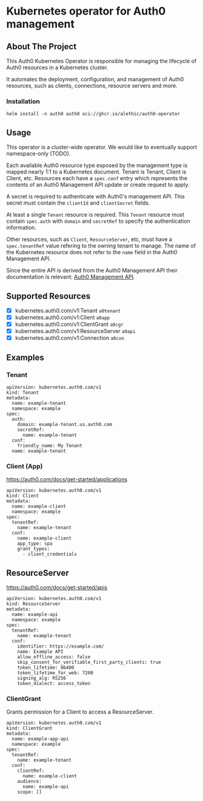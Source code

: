 # Kubernetes operator for Auth0 management

## About The Project

This Auth0 Kubernetes Operator is responsible for managing the lifecycle of Auth0 resources in a Kubernetes cluster.

It automates the deployment, configuration, and management of Auth0 resources, such as clients, connections, resource servers and more.

### Installation

`helm install -n auth0 auth0 oci://ghcr.io/alethic/auth0-operator`

## Usage

This operator is a cluster-wide operator. We would like to eventually support namespace-only (TODO).

Each available Auth0 resource type exposed by the management type is mapped nearly 1:1 to a Kubernetes document. Tenant is Tenant, Client is Client, etc. Resources each have a `spec.conf` entry which represents the contents of an Auth0 Management API update or create request to apply.

A secret is required to authenticate with Auth0's management API. This secret must contain the `clientId` and `clientSecret` fields.

At least a single `Tenant` resource is required. This `Tenant` resource must contain `spec.auth` with `domain` and `secretRef` to specify the authentication information.

Other resources, such as `Client`, `ResourceServer`, etc, must have a `spec.tenantRef` value refering to the owning tenant to manage. The name of the Kubernetes resource does not refer to the `name` field in the Auth0 Management API.

Since the entire API is derived from the Auth0 Management API their documentation is relevant: [Auth0 Management API](https://auth0.com/docs/api/management/v2).

## Supported Resources

- [x] kubernetes.auth0.com/v1:Tenant `a0tenant`
- [x] kubernetes.auth0.com/v1:Client `a0app`
- [x] kubernetes.auth0.com/v1:ClientGrant `a0cgr`
- [x] kubernetes.auth0.com/v1:ResourceServer `a0api`
- [x] kubernetes.auth0.com/v1:Connection `a0con`

## Examples

### Tenant

```
apiVersion: kubernetes.auth0.com/v1
kind: Tenant
metadata:
  name: example-tenant
  namespace: example
spec:
  auth:
    domain: example-tenant.us.auth0.com
    secretRef:
      name: example-tenant
  conf:
    friendly_name: My Tenant
  name: example-tenant
```

### Client (App)

https://auth0.com/docs/get-started/applications

```
apiVersion: kubernetes.auth0.com/v1
kind: Client
metadata:
  name: example-client
  namespace: example
spec:
  tenantRef:
    name: example-tenant
  conf:
    name: example-client
    app_type: spa
    grant_types:
      - client_credentials
```

## ResourceServer

https://auth0.com/docs/get-started/apis

```
apiVersion: kubernetes.auth0.com/v1
kind: ResourceServer
metadata:
  name: example-api
  namespace: example
spec:
  tenantRef:
    name: example-tenant
  conf:
    identifier: https://example.com/
    name: Example API
    allow_offline_access: false
    skip_consent_for_verifiable_first_party_clients: true
    token_lifetime: 86400
    token_lifetime_for_web: 7200
    signing_alg: RS256
    token_dialect: access_token
```

### ClientGrant

Grants permission for a Client to access a ResourceServer.

```
apiVersion: kubernetes.auth0.com/v1
kind: ClientGrant
metadata:
  name: example-app-api
  namespace: example
spec:
  tenantRef:
    name: example-tenant
  conf:
    clientRef:
      name: example-client
    audience:
      name: example-api
    scope: []
```

